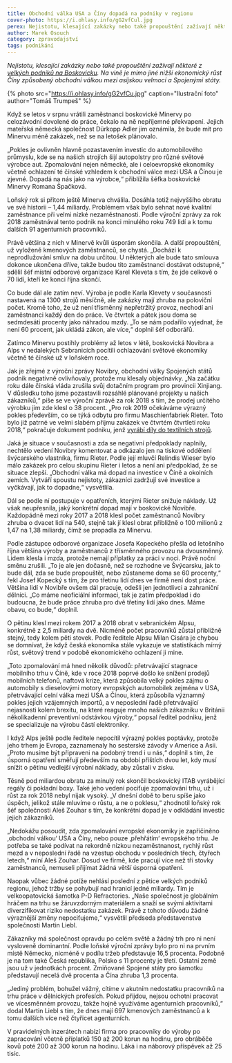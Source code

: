 ```yaml
---
title: Obchodní válka USA a Číny dopadá na podniky v regionu
cover-photo: https://i.ohlasy.info/gG2vfCul.jpg
perex: Nejistotu, klesající zakázky nebo také propouštění zažívají některé z velkých podniků na Boskovicku. Na vině je mimo jiné nižší ekonomický růst Číny způsobený její obchodní válkou se Spojenými státy.
author: Marek Osouch
category: zpravodajství
tags: podnikání
---
```


*Nejistotu, klesající zakázky nebo také propouštění zažívají některé z [velkých podniků na Boskovicku](https://ohlasy.info/clanky/2019/03/prehled-firem.html). Na vině je mimo jiné nižší ekonomický růst Číny způsobený obchodní válkou mezi asijskou velmocí a Spojenými státy.*

{% photo src="https://i.ohlasy.info/gG2vfCu.jpg" caption="Ilustrační foto" author="Tomáš Trumpeš" %}

Když se letos v srpnu vrátili zaměstnanci boskovické Minervy po celozávodní dovolené do práce, čekalo na ně nepříjemné překvapení. Jejich mateřská německá společnost Dürkopp Adler jim oznámila, že bude mít pro Minervu méně zakázek, než se na letošek plánovalo.

„Pokles je ovlivněn hlavně pozastavením investic do automobilového průmyslu, kde se na našich strojích šijí autopolstry pro různé světové výrobce aut. Zpomalování nejen německé, ale i celoevropské ekonomiky včetně ochlazení té čínské vzhledem k obchodní válce mezi USA a Čínou je zjevné. Dopadá na nás jako na výrobce,“ přiblížila šéfka boskovické Minervy Romana Špačková.

Loňský rok si přitom ještě Minerva chválila. Dosáhla totiž nejvyššího obratu ve své historii – 1,44 miliardy. Problémem však bylo sehnat nové kvalitní zaměstnance při velmi nízké nezaměstnanosti. Podle výroční zprávy za rok 2018 zaměstnával tento podnik na konci minulého roku 749 lidí a k tomu dalších 91 agenturních pracovníků.

Právě většina z nich v Minervě kvůli úsporám skončila. A další propouštění, už vyloženě kmenových zaměstnanců, se chystá. „Dochází k neprodlužování smluv na dobu určitou. U některých ale bude tato smlouva dokonce ukončena dříve, takže budou tito zaměstnanci dostávat odstupné,“ sdělil šéf místní odborové organizace Karel Kleveta s tím, že jde celkově o 70 lidí, kteří ke konci října skončí. 

Co bude dál ale zatím neví. Výroba je podle Karla Klevety v současnosti nastavená na 1300 strojů měsíčně, ale zakázky mají zhruba na poloviční počet. Kromě toho, že už není třísměnný nepřetržitý provoz, nechodí ani zaměstnanci každý den do práce. Ve čtvrtek a pátek jsou doma se sedmdesáti procenty jako náhradou mzdy. „To se nám podařilo vyjednat, že není 60 procent, jak ukládá zákon, ale více,“ doplnil šéf odborářů.

Zatímco Minervu postihly problémy až letos v létě, boskovická Novibra a Alps v nedalekých Sebranicích pocítili ochlazování světové ekonomiky včetně té čínské už v loňském roce.

Jak je zřejmé z výroční zprávy Novibry, obchodní války Spojených států podnik negativně ovlivňovaly, protože mu klesaly objednávky. „Na začátku roku dále čínská vláda zrušila svůj dotačním program pro provincii Xinjiang. V důsledku toho jsme pozastavili rozsáhlé plánované projekty u našich zákazníků,“ píše se ve výroční zprávě za rok 2018 s tím, že prodej určitého výrobku jim zde klesl o 38 procent. „Pro rok 2019 očekáváme výrazný pokles především, co se týká odbytu pro firmu Maschienfabriek Rieter. Toto bylo již patrné ve velmi slabém příjmu zakázek ve čtvrtém čtvrtletí roku 2018,“ pokračuje dokument podniku, jenž [vyrábí díly do textilních strojů](https://ohlasy.info/clanky/2019/03/rozhovor-kulzer.html).

Jaká je situace v současnosti a zda se negativní předpoklady naplnily, nechtělo vedení Novibry komentovat a odkázalo jen na tiskové oddělení švýcarského vlastníka, firmu Rieter. Podle její mluvčí Relindis Wieser bylo málo zakázek pro celou skupinu Rieter i letos a není ani předpoklad, že se situace zlepší. „Obchodní válka má dopad na investice v Číně a okolních zemích. Vytváří spoustu nejistoty, zákazníci zadržují své investice a vyčkávají, jak to dopadne,“ vysvětlila.

Dál se podle ní postupuje v opatřeních, kterými Rieter snižuje náklady. Už však neupřesnila, jaký konkrétní dopad mají v boskovické Novibře. Každopádně mezi roky 2017 a 2018 klesl počet zaměstnanců Novibry zhruba o dvacet lidí na 540, stejně tak jí klesl obrat přibližně o 100 milionů z 1,47 na 1,38 miliardy, čímž se propadla za Minervu.

Podle zástupce odborové organizace Josefa Kopeckého přešla od letošního října většina výroby a zaměstnanců z třísměnného provozu na dvousměnný. Lidem klesla i mzda, protože nemají příplatky za práci v noci. Právě noční směnu zrušili. „To je ale jen dočasně, než se rozhodne ve Švýcarsku, jak to bude dál, zda se bude propouštět, nebo zůstaneme doma se 60 procenty,“ řekl Josef Kopecký s tím, že pro třetinu lidí dnes ve firmě není dost práce. Většina lidí v Novibře ovšem dál pracuje, odešli jen jednotlivci a zahraniční dělníci. „Co máme neoficiální informaci, tak je zatím předpoklad i do budoucna, že bude práce zhruba pro dvě třetiny lidí jako dnes. Máme obavu, co bude,“ doplnil.

O pětinu klesl mezi rokem 2017 a 2018 obrat v sebranickém Alpsu, konkrétně z 2,5 miliardy na dvě. Nicméně počet pracovníků zůstal přibližně stejný, tedy kolem pěti stovek. Podle ředitele Alpsu Milan Cisára je chybou se domnívat, že když česká ekonomika stále vykazuje ve statistikách mírný růst, světový trend v podobě ekonomického ochlazení ji mine.

„Toto zpomalování má hned několik důvodů: přetrvávající stagnace mobilního trhu v Číně, kde v roce 2018 poprvé došlo ke snížení prodejů mobilních telefonů, naftová krize, která způsobila velký pokles zájmu o automobily s dieselovými motory evropských automobilek zejména v USA, přetrvávající celní válka mezi USA a Čínou, která způsobila významný pokles jejich vzájemných importů, a v neposlední řadě přetrvávající nejasnosti kolem brexitu, na které reaguje mnoho našich zákazníku v Británii několikadenní preventivní odstávkou výroby,“ popsal ředitel podniku, jenž se specializuje na výrobu částí elektroniky.

I když Alps ještě podle ředitele nepocítil výrazný pokles poptávky, protože jeho trhem je Evropa, zaznamenaly ho sesterské závody v Americe a Asii. „Proto musíme být připraveni na podobný trend i u nás,“ doplnil s tím, že úsporná opatření směřují především na období příštích dvou let, kdy musí snížit o pětinu vedlejší výrobní náklady, aby zůstali v zisku.

Těsně pod miliardou obratu za minulý rok skončil boskovický ITAB vyrábějící regály či pokladní boxy. Také jeho vedení pociťuje zpomalování trhu, už i růst za rok 2018 nebyl nijak vysoký. „V dnešní době to beru spíše jako úspěch, jelikož stále mluvíme o růstu, a ne o poklesu,“ zhodnotil loňský rok šéf společnosti Aleš Zouhar s tím, že konkrétní dopad je v odkládání investic jejich zákazníků.

„Nedokážu posoudit, zda zpomalování evropské ekonomiky je zapříčiněno ‚obchodní válkou‘ USA a Číny, nebo pouze ‚přehřátím‘ evropského trhu. Je potřeba se také podívat na rekordně nízkou nezaměstnanost, rychlý růst mezd a v neposlední řadě na vzestup obchodu v posledních třech, čtyřech letech,“ míní Aleš Zouhar. Dosud ve firmě, kde pracují více než tři stovky zaměstnanců, nemuseli přijímat žádná větší úsporná opatření.

Naopak vůbec žádné potíže nehlásí poslední z pětice velkých podniků regionu, jehož tržby se pohybují nad hranicí jedné miliardy. Tím je velkoopatovická šamotka P-D Refractories. „Naše společnost je globálním hráčem na trhu se žáruvzdorným materiálem a snaží se svými aktivitami diverzifikovat riziko nedostatku zakázek. Právě z tohoto důvodu žádné výraznější změny nepociťujeme,“ vysvětlil předseda představenstva společnosti Martin Liebl.

Zákazníky má společnost opravdu po celém světě a žádný trh pro ni není vysloveně dominantní. Podle loňské výroční zprávy bylo pro ni na prvním místě Německo, nicméně v podílu tržeb představuje 16,5 procenta. Podobně je na tom také Česká republika, Polsko s 11 procenty je třetí. Ostatní země jsou už v jednotkách procent. Zmiňované Spojené státy pro šamotku představují necelá dvě procenta a Čína zhruba 1,3 procenta.

„Jediný problém, bohužel vážný, cítíme v akutním nedostatku pracovníků na trhu práce v dělnických profesích. Pokud přijdou, nejsou ochotni pracovat ve vícesměnném provozu, takže hojně využíváme agenturních pracovníků,“ dodal Martin Liebl s tím, že dnes mají 697 kmenových zaměstnanců a k tomu dalších více než čtyřicet agenturních.

V pravidelných inzerátech nabízí firma pro pracovníky do výroby po zapracování včetně příplatků 150 až 200 korun na hodinu, pro obráběče kovů poté 200 až 300 korun na hodinu. Láká i na náborový příspěvek až 25 tisíc.